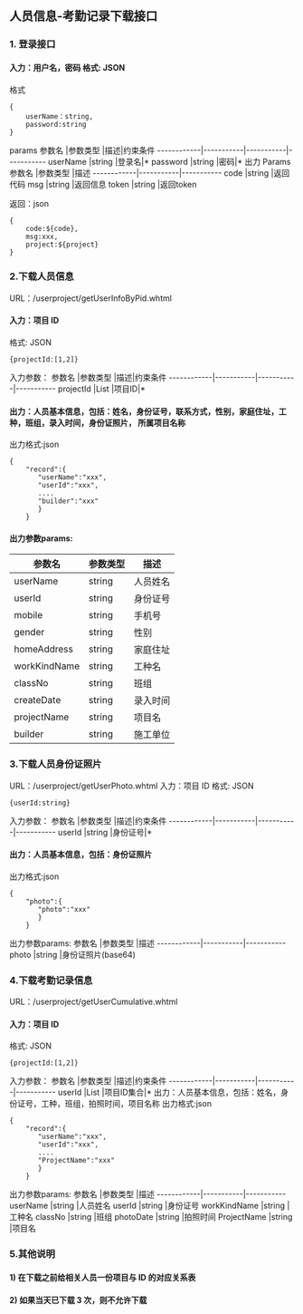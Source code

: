 ## 人员信息-考勤记录下载接口
### 1. 登录接口 
#### 入力：用户名，密码 格式: JSON
格式
```
{
	userName：string,
	password:string
}
```
params
参数名       |参数类型       |描述|约束条件
------------|-----------|-----------|-----------
userName       |string        |登录名|*
password       |string        |密码|*
出力
Params
参数名       |参数类型       |描述
------------|-----------|-----------
code       |string        |返回代码
msg       |string        |返回信息
token       |string        |返回token

返回：json
```
{
	code:${code},
	msg:xxx,
	project:${project}
}
```
### 2.下载人员信息
URL：/userproject/getUserInfoByPid.whtml
#### 入力：项目 ID 
格式: JSON
```
{projectId:[1,2]}
```
入力参数：
参数名       |参数类型       |描述|约束条件
------------|-----------|-----------|-----------
projectId       |List<Long>        |项目ID|*
#### 出力：人员基本信息，包括：姓名，身份证号，联系方式，性别，家庭住址，工种，班组，录入时间，身份证照片， 所属项目名称
出力格式:json
```
{
	"record":{
	   "userName":"xxx",
	   "userId":"xxx",
	   ....
	   "builder":"xxx"
	   }
	}
```
#### 出力参数params:
参数名       |参数类型       |描述
------------|-----------|-----------
userName       |string        |人员姓名
userId       |string        |身份证号
mobile       |string        |手机号
gender       |string        |性别
homeAddress       |string        |家庭住址
workKindName       |string        |工种名
classNo       |string        |班组
createDate       |string        |录入时间
projectName       |string        |项目名
builder       |string        |施工单位

### 3.下载人员身份证照片
URL：/userproject/getUserPhoto.whtml
入力：项目 ID 
格式: JSON
```
{userId:string}
```
入力参数：
参数名       |参数类型       |描述|约束条件
------------|-----------|-----------|-----------
userId       |string        |身份证号|*
#### 出力：人员基本信息，包括：身份证照片
出力格式:json
```
{
	"photo":{
	   "photo":"xxx"
	   }
	}
```
出力参数params:
参数名       |参数类型       |描述
------------|-----------|-----------
photo       |string        |身份证照片(base64)


### 4.下载考勤记录信息
URL：/userproject/getUserCumulative.whtml
#### 入力：项目 ID 
格式: JSON
```
{projectId:[1,2]}
```
入力参数：
参数名       |参数类型       |描述|约束条件
------------|-----------|-----------|-----------
userId       |List<Long>    |项目ID集合|*
出力：人员基本信息，包括：姓名，身份证号，工种，班组，拍照时间，项目名称 
出力格式:json
```
{
	"record":{
	   "userName":"xxx",
	   "userId":"xxx",
	   ....
	   "ProjectName":"xxx"
	   }
	}
```
出力参数params:
参数名       |参数类型       |描述
------------|-----------|-----------
userName       |string        |人员姓名
userId       |string        |身份证号
workKindName       |string        |工种名
classNo       |string        |班组
photoDate       |string        |拍照时间
ProjectName       |string        |项目名


### 5.其他说明
#### 1) 在下载之前给相关人员一份项目与 ID 的对应关系表 
#### 2) 如果当天已下载 3 次，则不允许下载
